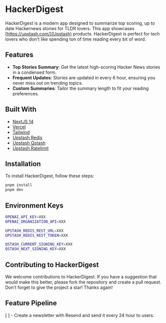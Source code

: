 # HackerDigest

HackerDigest is a modern app designed to summarize top scoring, up to date Hackernews stories for TLDR lovers. This app showcases [https://upstash.com/](Upstash) products. HackerDigest is perfect for tech lovers who don't like spending ton of time reading every bit of word.

## Features

- **Top Stories Summary**: Get the latest high-scoring Hacker News stories in a condensed form.
- **Frequent Updates**: Stories are updated in every 6 hour, ensuring you never miss out on trending topics.
- **Custom Summaries**: Tailor the summary length to fit your reading preferences.

## Built With

- [NextJS 14](https://nextjs.org/)
- [Vercel](https://vercel.com)
- [Tailwind](https://tailwindcss.com/)
- [Upstash Redis](https://github.com/upstash/upstash-redis)
- [Upstash Qstash](https://github.com/upstash/sdk-qstash-ts)
- [Upstash Ratelimit](https://github.com/upstash/ratelimit)

## Installation

To install HackerDigest, follow these steps:

```bash
pnpm install
pnpm dev
```

## Environment Keys

```bash
OPENAI_API_KEY=XXX
OPENAI_ORGANIZATION_API=XXX

UPSTASH_REDIS_REST_URL=XXX
UPSTASH_REDIS_REST_TOKEN=XXX

QSTASH_CURRENT_SIGNING_KEY=XXX
QSTASH_NEXT_SIGNING_KEY=XXX
```


## Contributing to HackerDigest

We welcome contributions to HackerDigest. If you have a suggestion that would make this better, please fork the repository and create a pull request. Don't forget to give the project a star! Thanks again!


## Feature Pipeline

[ ] - Create a newsletter with Resend and send it every 24 hour to users.